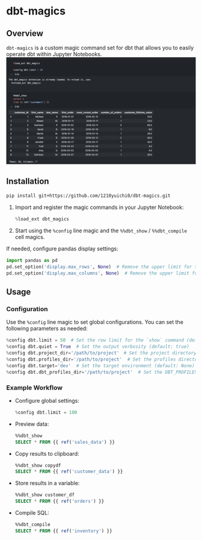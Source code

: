 # dbt-magics

## Overview

`dbt-magics` is a custom magic command set for dbt that allows you to easily operate dbt within Jupyter Notebooks.
![sample_image](assets/sample_image.png)

## Installation

```sh
pip install git+https://github.com/1210yuichi0/dbt-magics.git
```

1. Import and register the magic commands in your Jupyter Notebook:

   ```python
   %load_ext dbt_magics
   ```

2. Start using the `%config` line magic and the `%%dbt_show` / `%%dbt_compile` cell magics.

If needed, configure pandas display settings:

```python
import pandas as pd
pd.set_option('display.max_rows', None)  # Remove the upper limit for the number of rows displayed
pd.set_option('display.max_columns', None)  # Remove the upper limit for the number of columns displayed
```

## Usage

### Configuration

Use the `%config` line magic to set global configurations. You can set the following parameters as needed:

```python
%config dbt.limit = 50  # Set the row limit for the `show` command (default: 50)
%config dbt.quiet = True  # Set the output verbosity (default: true)
%config dbt.project_dir='/path/to/project'　# Set the project directory (default: None)
%config dbt.profiles_dir='/path/to/project'  # Set the profiles directory (default: None)
%config dbt.target='dev'  # Set the target environment (default: None)
%config dbt.dbt_profiles_dir='/path/to/project'  # Set the DBT_PROFILES_DIR environment variable
```

### Example Workflow

-  Configure global settings:

   ```python
   %config dbt.limit = 100
   ```

-  Preview data:

   ```sql
   %%dbt_show
   SELECT * FROM {{ ref('sales_data') }}
   ```

-  Copy results to clipboard:

   ```sql
   %%dbt_show copydf
   SELECT * FROM {{ ref('customer_data') }}
   ```

-  Store results in a variable:

   ```sql
   %%dbt_show customer_df
   SELECT * FROM {{ ref('orders') }}
   ```

-  Compile SQL:

   ```sql
   %%dbt_compile
   SELECT * FROM {{ ref('inventory') }}
   ```
